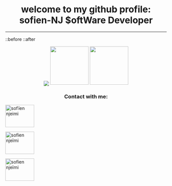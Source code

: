 
<h1 align="center">welcome to my github profile: sofien-NJ $oftWare Developer</h1>

<hr>
::before
::after
</hr>
<p align="center"><a target="_blank" href="https://camo.githubusercontent.com/f890eeeb93dc4ab…d652f7b6661777a69726a696c697d2f636f756e742e737667">
  <img align="center" src="https://camo.githubusercontent.com/f890eeeb93dc4ab374d9a19971a18c47caa0c639459b46a2caff53ad27a36d0f/68747470733a2f2f70726f66696c652d636f756e7465722e676c697463682e6d652f7b6661777a69726a696c697d2f636f756e742e737667" data-canonical-src="https://profile-counter.glitch.me/{fawzirjili}/count.svg" style="max-width: 100%;"></a>
<a target="_blank" rel="noopener noreferrer" href="https://github.com/fawzirjili/fawzirjili/blob/main/Fractal_tree.gif?raw=true"><img align="" height="120px" src="https://github.com/fawzirjili/fawzirjili/raw/main/Fractal_tree.gif?raw=true" style="max-width: 100%;"></a>
  <a target="_blank" rel="noopener noreferrer" href="https://raw.githubusercontent.com/fawzirjili/fawzirjili/8b8e2e6eef80d7a96a73e01163056637da762860/matrix.svg"><img align="" height="120px" src="https://raw.githubusercontent.com/fawzirjili/fawzirjili/8b8e2e6eef80d7a96a73e01163056637da762860/matrix.svg" style="max-width: 100%;"></a>
</p>
<h3 align="center">Contact with me:</h3>
<p >
<a href="https://twitter.com/sofïen njeimi" target="blank"><img align="center" src="https://raw.githubusercontent.com/rahuldkjain/github-profile-readme-generator/master/src/images/icons/Social/twitter.svg" alt="sofïen njeimi" height="70" width="90" /></a>
  
<a href="https://linkedin.com/in/sofien njeïmi" target="blank"><img align="center" src="https://raw.githubusercontent.com/rahuldkjain/github-profile-readme-generator/master/src/images/icons/Social/linked-in-alt.svg" alt="sofien njeïmi" height="70" width="90" /></a>
  
<a href="https://www.youtube.com/c/sofien njeïmi" target="blank"><img align="center" src="https://raw.githubusercontent.com/rahuldkjain/github-profile-readme-generator/master/src/images/icons/Social/youtube.svg" alt="sofien njeïmi" height="70" width="90" /></a>
</p>


